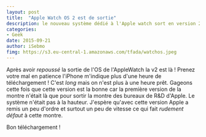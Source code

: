 ```yaml
---
layout: post
title:  "Apple Watch OS 2 est de sortie"
description: le nouveau système dédié à l'Apple watch sort en version 2
categories: 
- Geek
date: 2015-09-21
author: iSebmo
fimg: https://s3.eu-central-1.amazonaws.com/tfada/watchos.jpeg
---
```


Après avoir *repoussé* la sortie de l'OS de l'AppleWatch la v2 est là ! Prenez votre mal en patience l'iPhone m'indique plus d'une heure de téléchargement ! C'est *long* mais on n'est plus à une heure prêt. 
Gageons cette fois que cette version est la bonne car la première version de la montre n'était là que pour sortir la montre des bureaux de R&D d'Apple. Le système n'était pas à la hauteur. J'espère qu'avec cette version Apple a remis un peu d'ordre et surtout un peu de vitesse ce qui fait *rudement défaut* à cette montre. 

Bon téléchargement !

